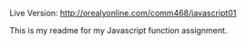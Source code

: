 Live Version: http://orealyonline.com/comm468/javascript01

This is my readme for my Javascript function assignment.
